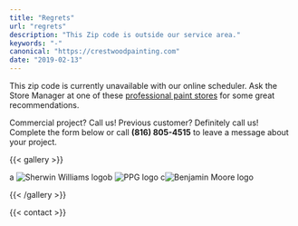 ```yaml
---
title: "Regrets"
url: "regrets"
description: "This Zip code is outside our service area."
keywords: "-"
canonical: "https://crestwoodpainting.com"
date: "2019-02-13"
---
```


This zip code is currently unavailable with our online scheduler. Ask the Store Manager at one of these [professional paint stores](https://www.google.com/search?q=paint+stores+kansas+city) for some great recommendations.

Commercial project? Call us! Previous customer? Definitely call us! Complete the form below or call **(816) 805-4515** to leave a message about your project.

{{< gallery >}}

a ![Sherwin Williams logo](/images/SW-logo.png?height="x100")b ![PPG logo](/images/Logo-PPG.png?height="x120") c![Benjamin Moore logo](/images/Logo-Benjamin-Moore.png?height="x120")

{{< /gallery >}}

{{< contact >}}
